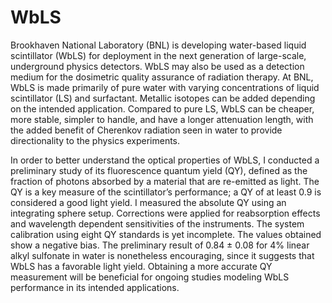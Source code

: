 # WbLS
Brookhaven National Laboratory (BNL) is developing water-based liquid scintillator (WbLS) for deployment in the next generation of large-scale, underground physics detectors. WbLS may also be used as a detection medium for the dosimetric quality assurance of radiation therapy. At BNL, WbLS is made primarily of pure water with varying concentrations of liquid scintillator (LS) and surfactant. Metallic isotopes can be added depending on the intended application. Compared to pure LS, WbLS can be cheaper, more stable, simpler to handle, and have a longer attenuation length, with the added benefit of Cherenkov radiation seen in water to provide directionality to the physics experiments.

In order to better understand the optical properties of WbLS, I conducted a preliminary study of its fluorescence quantum yield (QY), defined as the fraction of photons absorbed by a material that are re-emitted as light. The QY is a key measure of the scintillator’s performance; a QY of at least 0.9 is considered a good light yield. I measured the absolute QY using an integrating sphere setup. Corrections were applied for reabsorption effects and wavelength dependent sensitivities of the instruments. The system calibration using eight QY standards is yet incomplete. The values obtained show a negative bias. The preliminary result of 0.84 ± 0.08 for 4% linear alkyl sulfonate in water is nonetheless encouraging, since it suggests that WbLS has a favorable light yield. Obtaining a more accurate QY measurement will be beneficial for ongoing studies modeling WbLS performance in its intended applications.
